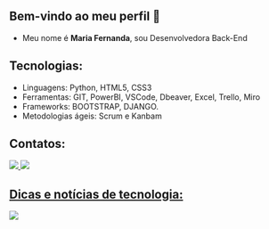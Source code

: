 

 <div>
  
  ## Bem-vindo ao meu perfil  👋
 - Meu nome é <b>Maria Fernanda</b>, sou Desenvolvedora Back-End

  ## Tecnologias: 
- Linguagens: Python, HTML5, CSS3
- Ferramentas: GIT, PowerBI, VSCode, Dbeaver, Excel, Trello, Miro
- Frameworks: BOOTSTRAP, DJANGO.
- Metodologias ágeis: Scrum e Kanbam 


## Contatos:
<div> 
  <a href="https://www.linkedin.com/in/mariafernandablois/"><img src="https://img.shields.io/badge/LinkedIn -0077B5?style=for-the-badge&logo=linkedin&logoColor=white"/> 
  <a href= "mailto:mariafernandaximenesblois@gmail.com"><img src= "https://img.shields.io/badge/Gmail-D14836?style=for-the-badge&logo=gmail&logoColor=white"/>                               </div>

## Dicas e notícias de tecnologia:
 <a href="https://www.instagram.com/mf.tech01/" target="_blank"><img src="https://img.shields.io/badge/MF.tech01-E4405F?style=for-the-badge&logo=instagram&logoColor=white" target="_blank">

</div>

<!--
**Nandabdev/nandabdev** is a ✨ _special_ ✨ repository because its `README.md` (this file) appears on your GitHub profile.

Here are some ideas to get you started:

- 🔭 I’m currently working on ...
- 🌱 I’m currently learning ...
- 👯 I’m looking to collaborate on ...
- 🤔 I’m looking for help with ...
- 💬 Ask me about ...
- 📫 How to reach me: ...
- 😄 Pronouns: ...
- ⚡ Fun fact: ...
-->
